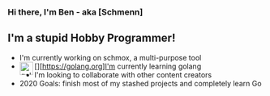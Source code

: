 ### Hi there, I'm Ben - aka [Schmenn]

## I'm a stupid Hobby Programmer!
- I'm currently working on schmox, a multi-purpose tool
- [<img align="left" alt="golang" width="26px" src="https://user-images.githubusercontent.com/3613230/41752586-476b0b24-7596-11e8-95fe-8fd3faa21e8a.png">][https://golang.org]I'm currently learning golang
- I'm looking to collaborate with other content creators
- 2020 Goals: finish most of my stashed projects and completely learn Go


 
